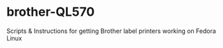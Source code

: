 # brother-QL570
Scripts &amp; Instructions for getting Brother label printers working on Fedora Linux
